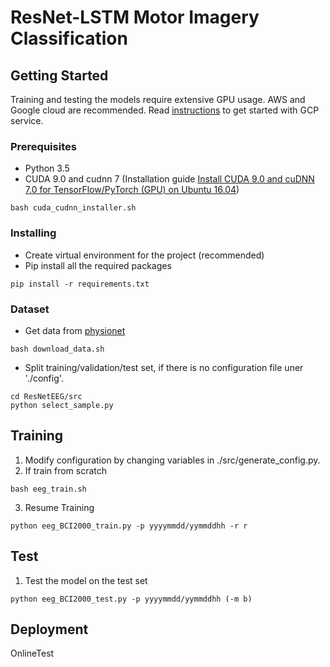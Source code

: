 # ResNet-LSTM Motor Imagery Classification

## Getting Started
Training and testing the models require extensive GPU usage. AWS and Google cloud are recommended. Read [instructions](./gcloud_tutorial/README.md) to get started with GCP service.

### Prerequisites

* Python 3.5
* CUDA 9.0 and cudnn 7 (Installation guide [Install CUDA 9.0 and cuDNN 7.0 for TensorFlow/PyTorch (GPU) on Ubuntu 16.04](https://medium.com/repro-repo/install-cuda-and-cudnn-for-tensorflow-gpu-on-ubuntu-79306e4ac04e))
```
bash cuda_cudnn_installer.sh
```

### Installing
* Create virtual environment for the project (recommended)
* Pip install all the required packages

```
pip install -r requirements.txt
```

### Dataset
* Get data from [physionet](https://www.physionet.org/content/eegmmidb/1.0.0/)
```
bash download_data.sh
```
* Split training/validation/test set, if there is no configuration file uner './config'. 
```
cd ResNetEEG/src
python select_sample.py
```

## Training

1. Modify configuration by changing variables in ./src/generate_config.py.
2. If train from scratch
```
bash eeg_train.sh
```
3. Resume Training
```
python eeg_BCI2000_train.py -p yyyymmdd/yymmddhh -r r
```

## Test

1. Test the model on the test set

```
python eeg_BCI2000_test.py -p yyyymmdd/yymmddhh (-m b)
```


## Deployment

OnlineTest
